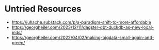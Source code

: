 # Untried Resources


- https://juhache.substack.com/p/a-paradigm-shift-to-more-affordable
- https://georgheiler.com/2023/12/11/dagster-dbt-duckdb-as-new-local-mds/
- https://georgheiler.com/2022/04/02/making-bigdata-small-again-and-green/